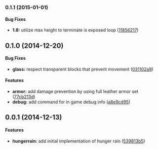 <a name="0.1.1"></a>
### 0.1.1 (2015-01-01)


#### Bug Fixes

* **1.8:** utilize max height to terminate is exposed loop ([11856217](https://www.github.com/bheiskell/HungerRain/commit/118562172fd2c0a25bd8f5abdd85bca585d0c6d3))


<a name="0.1.0"></a>
## 0.1.0 (2014-12-20)


#### Bug Fixes

* **glass:** respect transparent blocks that prevent movement ([031102a9](https://www.github.com/bheiskell/HungerRain/commit/031102a9c0a79c0cc5ba8ffe8c92fc0139e8ebb2))


#### Features

* **armor:** add damage prevention by using full leather armor set ([77cb213d](https://www.github.com/bheiskell/HungerRain/commit/77cb213dee4f07c791fc0428c8fd2000f4edfd69))
* **debug:** add  command for in game debug info ([a8e9cd95](https://www.github.com/bheiskell/HungerRain/commit/a8e9cd95dd0cda09729a3a7ae7d5e529f1efcba7))


<a name="0.0.1"></a>
## 0.0.1 (2014-12-13)


#### Features
* **hungerrain:** add initial implementation of hunger rain ([539813b5](https://www.github.com/bheiskell/HungerRain/commit/539813b500089e1f5fce5238e9d819273309b506))

